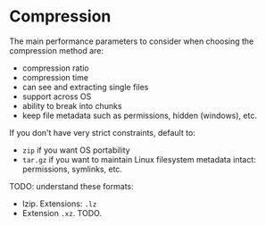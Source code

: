 # Compression

The main performance parameters to consider when choosing the compression method are:

- compression ratio
- compression time
- can see and extracting single files
- support across OS
- ability to break into chunks
- keep file metadata such as permissions, hidden (windows), etc.

If you don't have very strict constraints, default to:

- `zip` if you want OS portability
- `tar.gz` if you want to maintain Linux filesystem metadata intact: permissions, symlinks, etc.

TODO: understand these formats:

- lzip. Extensions: `.lz`
- Extension `.xz`. TODO.
